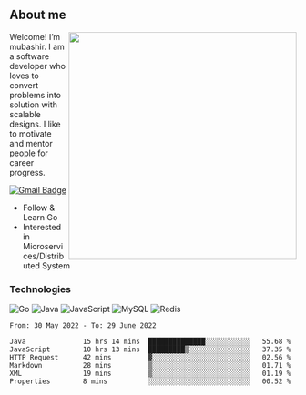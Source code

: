 ## About me

<img align="right" src="https://github-readme-stats-zhiwei-feng.vercel.app/api?username=mub4shir&show_icons=true" width="400" />

Welcome! I’m mubashir. I am a software developer who loves to convert problems into solution with scalable designs. I like to motivate and mentor people for career progress.

[![Gmail Badge](https://img.shields.io/badge/-mubashir11131719@gmail.com-c14438?style=flat-square&logo=Gmail&logoColor=white&link=mailto:mubashir11131719@gmail.com)](mailto:mubashir11131719@gmail.com)




- Follow & Learn Go
- Interested in Microservices/Distributed System


### Technologies
![Go](https://img.shields.io/badge/-Go-000000?style=flat-square&logo=go)
![Java](https://img.shields.io/badge/-java-E34A86?style=flat-square&logo=java)
![JavaScript](https://img.shields.io/badge/-JavaScript-black?style=flat-square&logo=javascript)
![MySQL](https://img.shields.io/badge/-MySQL-orange?style=flat-square&logo=MySQL)
![Redis](https://img.shields.io/badge/-Redis-black?style=flat-square&logo=Redis)



<!--START_SECTION:waka-->

```text
From: 30 May 2022 - To: 29 June 2022

Java              15 hrs 14 mins  ██████████████░░░░░░░░░░░   55.68 %
JavaScript        10 hrs 13 mins  █████████▒░░░░░░░░░░░░░░░   37.35 %
HTTP Request      42 mins         ▓░░░░░░░░░░░░░░░░░░░░░░░░   02.56 %
Markdown          28 mins         ▒░░░░░░░░░░░░░░░░░░░░░░░░   01.71 %
XML               19 mins         ▒░░░░░░░░░░░░░░░░░░░░░░░░   01.19 %
Properties        8 mins          ░░░░░░░░░░░░░░░░░░░░░░░░░   00.52 %
```

<!--END_SECTION:waka-->
</p>


